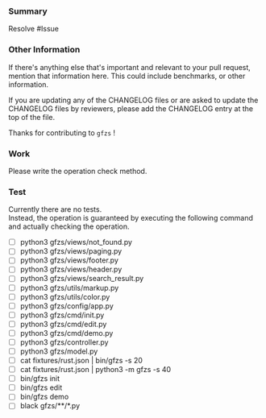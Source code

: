 ### Summary

Resolve #Issue

### Other Information

If there's anything else that's important and relevant to your pull
request, mention that information here. This could include
benchmarks, or other information.

If you are updating any of the CHANGELOG files or are asked to update the
CHANGELOG files by reviewers, please add the CHANGELOG entry at the top of the file.

Thanks for contributing to `gfzs` !


### Work

Please write the operation check method.


### Test

Currently there are no tests.  
Instead, the operation is guaranteed by executing the following command and actually checking the operation.

- [ ] python3 gfzs/views/not_found.py
- [ ] python3 gfzs/views/paging.py
- [ ] python3 gfzs/views/footer.py
- [ ] python3 gfzs/views/header.py
- [ ] python3 gfzs/views/search_result.py
- [ ] python3 gfzs/utils/markup.py
- [ ] python3 gfzs/utils/color.py
- [ ] python3 gfzs/config/app.py
- [ ] python3 gfzs/cmd/init.py
- [ ] python3 gfzs/cmd/edit.py
- [ ] python3 gfzs/cmd/demo.py
- [ ] python3 gfzs/controller.py
- [ ] python3 gfzs/model.py
- [ ] cat fixtures/rust.json | bin/gfzs -s 20
- [ ] cat fixtures/rust.json | python3 -m gfzs -s 40
- [ ] bin/gfzs init
- [ ] bin/gfzs edit
- [ ] bin/gfzs demo
- [ ] black gfzs/**/*.py
